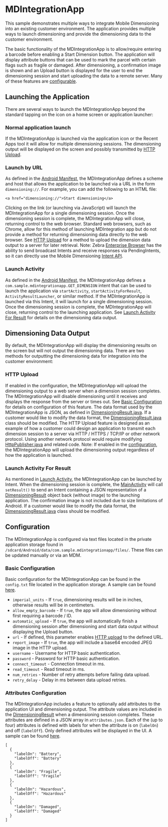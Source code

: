 # MDIntegrationApp

This sample demonstrates multiple ways to integrate Mobile Dimensioning into an existing customer environment. The application provides multiple ways to launch dimensioning and provide the dimensioning data to the customer environment.

The basic functionality of the MDIntegrationApp is to allow/require entering a barcode before enabling a Start Dimension button. The application will display attribute buttons that can be used to mark the parcel with certain flags such as fragile or damaged. After dimensioning, a confirmation image is shown and an Upload button is displayed for the user to end the dimensioning session and start uploading the data to a remote server. Many of these features are [configurable](#configuration).

## Launching the Application

There are several ways to launch the MDIntegrationApp beyond the standard tapping on the icon on a home screen or application launcher:

### Normal application launch

If the MDIntegrationApp is launched via the application icon or the Recent Apps tool it will allow for multiple dimensioning sessions. The dimensioning output will be displayed on the screen and possibly transmitted by [HTTP Upload](#http-upload).

### Launch by URL

As defined in the [Android Manifest](app/src/main/AndroidManifest.xml), the MDIntegrationApp defines a scheme and host that allows the application to be launched via a URL in the form `dimensioning://`. For example, you can add the following to an HTML file:
```
<a href="dimensioning://">Start dimensioning</a>
```
Clicking on the link (or launching via JavaScript) will launch the MDIntegrationApp for a single dimensioning session. Once the dimensioning session is complete, the MDIntegrationApp will close, returning control to the web browser.
Standard web browsers, such as Chrome, allow for this method of launching MDIntegration app but do not provide a method for returning dimensioning data directly to the web browser. See [HTTP Upload](#http-upload) for a method to upload the dimension data output to a server for later retrieval.
Note: Zebra [Enterprise Browser](https://techdocs.zebra.com/enterprise-browser/latest/guide/about/) has the ability to send broadcast Intents and receive responses via PendingIntents, so it can directly use the Mobile Dimensioning [Intent API](https://techdocs.zebra.com/mobile-parcel/latest/guide/about/).

### Launch Activity

As defined in the [Android Manifest](app/src/main/AndroidManifest.xml), the MDIntegrationApp defines a `com.sample.mdintegrationapp.GET_DIMENSION` intent that can be used to launch the application via `startActivity`, `startActivityForResult`, `ActivityResultLauncher`, or similar method. If the MDIntegrationApp is launched via this Intent, it will launch for a single dimensioning session. Once the dimensioning session is complete, the MDIntegrationApp will close, returning control to the launching application.
See [Launch Activity For Result](#launch-activity-for-result) for details on the dimensioning data output.

## Dimensioning Data Output

By default, the MDIntegrationApp will display the dimensioning results on the screen but will not output the dimensioning data. There are two methods for outputting the dimensioning data for integration into the customer environment:

### HTTP Upload

If enabled in the configuration, the MDIntegrationApp will upload the dimensioning output to a web server when a dimension session completes. The MDIntegrationApp will disable dimensioning until it receives and displays the response from the server or times out. See [Basic Configuration](#basic-configuration) for details on configuration of this feature.
The data format used by the MDIntegrationApp is JSON, as defined in [DimensioningResult.java](app/src/main/java/com/sample/mdintegrationapp/DimensioningResult.java). If a customer would like to modify the data format, the [DimensioningResult.java](app/src/main/java/com/sample/mdintegrationapp/DimensioningResult.java) class should be modified.
The HTTP Upload feature is designed as an example of how a customer could design an application to transmit each dimension session to a server via HTTP / HTTPS / TCP/IP or other network protocol. Using another network protocol would require modifying [HttpPublisher.java](app/src/main/java/com/sample/mdintegrationapp/publisher/HttpPublisher.java) and related code.
Note: If enabled in the [configuration](#basic-configuration), the MDIntegrationApp will upload the dimensioning output regardless of how the application is launched.

### Launch Activity For Result

As mentioned in [Launch Activity](#launch-activity), the MDIntegrationApp can be launched by Intent. When the dimensioning session is complete, the [MainActivity](app/src/main/java/com/sample/mdintegrationapp/MainActivity.java) will call `setResult()` to send an Intent containing a JSON representation of a [DimensioningResult](app/src/main/java/com/sample/mdintegrationapp/DimensioningResult.java) object back (without image) to the launching application. The confirmation image is not included due to size limitations of Android. If a customer would like to modify the data format, the [DimensioningResult.java](app/src/main/java/com/sample/mdintegrationapp/DimensioningResult.java) class should be modified.

## Configuration

The MDIntegrationApp is configured via text files located in the private application storage found in `/sdcard/Android/data/com.sample.mdintegrationapp/files/`. These files can be updated manually or via an MDM.

### Basic Configuration

Basic configuration for the MDIntegrationApp can be found in the `config.txt` file located in the application storage. A sample can be found [here](config/config.txt).
- `imperial_units` - If `true`, dimensioning results will be in inches, otherwise results will be in centimeters.
- `allow_empty_barcode` - If `true`, the app will allow dimensioning without first requiring a barcode / ID.
- `automatic_upload` - If `true`, the app will automatically finish a dimensioning session after dimensioning and start data output without displaying the Upload button.
- `url` - If defined, this parameter enables [HTTP upload](#http-upload) to the defined URL.
- `report_image` - If `true`, the app will include a base64 encoded JPEG image in the HTTP upload.
- `username` - Username for HTTP basic authentication.
- `password` - Password for HTTP basic authentication.
- `connect_timeout` - Connection timeout in ms.
- `read_timeout` - Read timeout in ms.
- `num_retries` - Number of retry attempts before failing data upload.
- `retry_delay` - Delay in ms between data upload retries.

### Attributes Configuration

The MDIntegrationApp includes a feature to optionally add attributes to the application UI and dimensioning output. The attribute values are included in the [DimensioningResult](app/src/main/java/com/sample/mdintegrationapp/DimensioningResult.java) when a dimensioning session completes. These attributes are defined in a JSON array in `attributes.json`. Each of the (up to four) attributes is defined with labels for when the attribute is on (`labelOn`) and off (`labelOff`). Only defined attributes will be displayed in the UI. A sample can be found [here](config/attributes.json).
```
[
  {
    "labelOn": "Battery",
    "labelOff": "Battery"
  },
  {
    "labelOn": "Fragile",
    "labelOff": "Fragile"
  },
  {
    "labelOn": "Hazardous",
    "labelOff": "Hazardous"
  },
  {
    "labelOn": "Damaged",
    "labelOff": "Damaged"
  }
]
```
